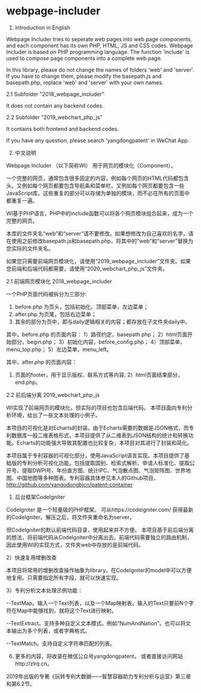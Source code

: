 # webpage-includer

1. Introduction in English 

Webpage Includer tries to seperate web pages into web page components, and each component has its own PHP, HTML, JS and CSS codes. Webpage Includer is based on PHP programming language. The function 'include' is used to compose page components into a complete web page. 

In this library, please do not change the names of folders 'web' and 'server'. If you have to change them, please modify the basepath.js and basepath.php, replace 'web' and 'server' with your own names.


2.1 Subfolder "2018_webpage_includer"

It does not contain any backend codes.

2.2 Subfolder "2019_webchart_php_js"

It contains both frontend and backend codes.

If you have any question, please search 'yangdongpatent' in WeChat App. 




2. 中文说明

Webpage Includer （以下简称WI） 用于网页的模块化（Component）。 

一个完整的网页，通常包含很多固定的内容，例如每个网页的HTML代码都包含<head>头。又例如每个网页都要包含导航条和菜单栏。又例如每个网页都要包含一些JavaScript库。这些重复的部分可以存储为单独的模块，而不必在所有的页面中都重复一遍。

WI基于PHP语言，PHP中的include函数可以将各个网页模块组合起来，成为一个完整的网页。

本库的文件夹名“web”和“server”请不要修改。如果想修改为自己喜欢的名字，请在使用之前修改basepath.js和basepath.php，将其中的“web”和“server”替换为您实际的文件夹名。

如果您只需要前端网页模块化，请使用“2019_webpage_includer”文件夹。如果您前端和后端代码都需要，请使用“2020_webchart_php_js”文件夹。

2.1 前端网页模块化 2018_webpage_includer

一个PHP页面代码被拆分为三部分:
1) before.php 为页头，包括初始化、顶部菜单，左边菜单；
2) after.php 为页尾，包括右边菜单；
3) 其余的部分为页中，即与daily逻辑相关的内容；都存放在子文件夹daily中。

其中，before.php 的页面内容：
1）路径约定，basepath.php；
2）html页面开始部分，begin.php；
3）初始化内容，before_config.php；
4）顶部菜单，menu_top.php；
5）左边菜单，menu_left。

其中，after.php 的页面内容：
1) 页面的footer，用于显示版权、联系方式等内容;
2）html页面结束部分，end.php。

2.2 前后端分离 2019_webchart_php_js

WI实现了前端网页的模块化，但实际的项目也包含后端代码。 本项目面向专利分析环境，给出了一些文本处理的小例子。

本项目的可视化是对Echarts的封装。由于Echarts需要的数据是JSON格式，而专利数据库一般二维表格形式，本项目提供了从二维表到JSON结构的统计和转换功能。Echarts的功能强大导致其配置也比较复杂，本项目对其进行了封装和简化。

本项目属于专利容器的可视化部分，使用JavaScript语言实现。本项目提供了基础版的专利分析可视化功能。包括提取国别、检索式解析、申请人标准化、提取公开号、提取DWPI号、年份直方图、统计IPC、气泡散点图、气泡矩阵图、世界地图、中国地图等多种图表。专利容器具体参见本人的Github项目，http://github.com/yangodongbjcn/patent-container

1) 后台框架CodeIgniter

CodeIgniter 是一个轻量级的PHP框架。 可从https://codeigniter.com/ 获得最新的CodeIgniter。解压之后，将文件夹重命名为server。

但CodeIgniter的默认前端代码目录，使用起来并不方便。 本项目基于前后端分离的想法，将前端代码从CodeIgniter中分离出去。前端代码需要独立的路由机制，因此使用WI的实现方式，文件夹web中存放的是前端代码。

2）快速复用增删改查

本项目将常用的增删改查操作抽象为library，在CodeIgniter的model中可以方便地复用。只需要指定所有字段，就可以快速实现。

3）专利分析文本处理示例功能： 

--TextMap。输入一个Text列表，以及一个Map映射表。输入的Text只要前N个字符在Map中能够找到，就将这个Text进行映射。

--TextExtract。支持多种自定义文本模式。例如“NumAndNation”。也可以将文本输出为多个列表，或者字典格式。

--TextMatch。支持自定义字符串匹配的列表。

6. 更多的内容，将收录在微信公众号yangdongpatent。 或者直接访问网站http://zlrq.cn。

2019年出版的专著《玩转专利大数据——智慧容器助力专利分析与运营》第三章和第6.2节。
